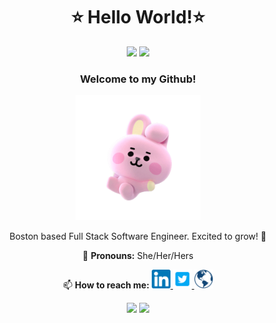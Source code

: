 

<h1 align= "center"> ⭐ Hello World!⭐</h1>

<p align="center">
    <img src="https://i.giphy.com/media/L4OCNH5NRVzt1GdUrl/200w.webp">
    <img src="https://i.giphy.com/media/L4OCNH5NRVzt1GdUrl/200w.webp">
</p>

<h3 align= "center">Welcome to my Github!</h3>

<p align= "center">
    <img src="pinkbunny.gif" width="200"/>
</p>

<p align="center">
  Boston based Full Stack Software Engineer. Excited to grow! 🌱
</p>
<p align= "center">
  🌈 <strong>Pronouns:</strong> She/Her/Hers
</p>

<p align= "center">
  📫 <strong>How to reach me:</strong> 
  
  <a target="_blank" href="https://www.linkedin.com/in/kflores20/">
    <img src="imgs/linkedin-icon.png" width="30px;" alt="LinkedIn" />
  </a>
  
  <a target="_blank" href="https://twitter.com/kimi_code">
    <img src="imgs/twitter-icon.png" width="30px;" alt="Twitter" />
  </a>
  
  <a target="_blank" href="https://www.kimcodes.dev/">
    <img src="imgs/world-icon.png" width="30px;" alt=""/>
  </a>
</p>
  

<p align="center">
    <img src="https://i.giphy.com/media/L4OCNH5NRVzt1GdUrl/200w.webp" width="200"/>
    <img src="https://i.giphy.com/media/L4OCNH5NRVzt1GdUrl/200w.webp" width="200"/>
</p>
  
  





<!--
**Kim-Flores/Kim-Flores** is a ✨ _special_ ✨ repository because its `README.md` (this file) appears on your GitHub profile.

<a target="_blank" href="https://twitter.com/kimi_code">Twitter</a> | <a target="_blank"       href="https://www.linkedin.com/in/kflores20/">LinkedIn</a> | <a target="_blank" href="https://www.kimcodes.dev/">Portfolio</a>
</p>


Here are some ideas to get you started:

- 🔭 I’m currently working on ...
- 🌱 I’m currently learning ...
- 👯 I’m looking to collaborate on ...
- 🤔 I’m looking for help with ...
- 💬 Ask me about ...
- 📫 How to reach me: ...
- 😄 Pronouns: ...
- ⚡ Fun fact: ...
-->
